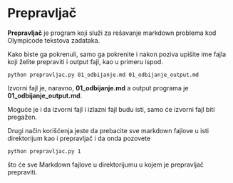 # Prepravljač

**Prepravljač** je program koji služi za rešavanje markdown problema kod Olympicode tekstova zadataka.

Kako biste ga pokrenuli, samo ga pokrenite i nakon poziva upišite ime fajla koji želite prepraviti i output fajl, kao u primeru ispod.
```
python prepravljac.py 01_odbijanje.md 01_odbijanje_output.md
```
Izvorni fajl je, naravno, **01_odbijanje.md** a output programa je **01_odbijanje_output.md**.

Moguće je i da izvorni fajl i izlazni fajl budu isti, samo će izvorni fajl biti pregažen.

Drugi način korišćenja jeste da prebacite sve markdown fajlove u isti direktorijum kao i prepravljač i da onda pozovete
```
python prepravljac.py 1
```
što će sve Markdown fajlove u direktorijumu u kojem je prepravljač prepraviti.